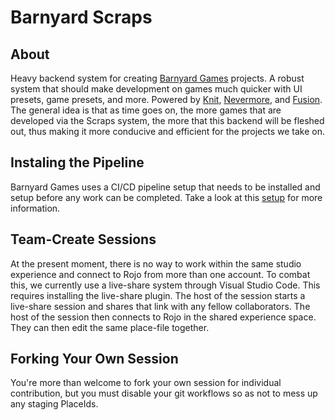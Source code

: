 # Barnyard Scraps
## About
Heavy backend system for creating [Barnyard Games](https://www.roblox.com/groups/11323634/Barnyard-Games#!/about) projects. A robust system that should make development on games much quicker with UI presets, game presets, and more. Powered by [Knit](https://github.com/Sleitnick/Knit), [Nevermore](https://github.com/Quenty/NevermoreEngine), and [Fusion](https://github.com/elttob/Fusion). The general idea is that as time goes on, the more games that are developed via the Scraps system, the more that this backend will be fleshed out, thus making it more conducive and efficient for the projects we take on.

## Instaling the Pipeline
Barnyard Games uses a CI/CD pipeline setup that needs to be installed and setup before any work can be completed. Take a look at this [setup](https://www.youtube.com/watch?v=sEnNjNakXT8) for more information.

## Team-Create Sessions
At the present moment, there is no way to work within the same studio experience and connect to Rojo from more than one account. To combat this, we currently use a live-share system through Visual Studio Code. This requires installing the live-share plugin. The host of the session starts a live-share session and shares that link with any fellow collaborators. The host of the session then connects to Rojo in the shared experience space. They can then edit the same place-file together. 

## Forking Your Own Session
You're more than welcome to fork your own session for individual contribution, but you must disable your git workflows so as not to mess up any staging PlaceIds.
